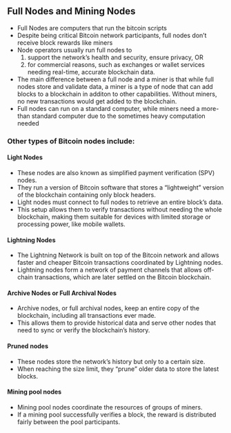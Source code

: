 <!-- @format -->

## Full Nodes and Mining Nodes

- Full Nodes are computers that run the bitcoin scripts
- Despite being critical Bitcoin network participants, full nodes don’t receive block rewards like miners
- Node operators usually run full nodes to
  1. support the network’s health and security, ensure privacy,
     OR
  2. for commercial reasons, such as exchanges or wallet services needing real-time, accurate blockchain data.
- The main difference between a full node and a miner is that while full nodes store and validate data, a miner is a type of node that can add blocks to a blockchain in additon to other capabilities. Without miners, no new transactions would get added to the blockchain.
- Full nodes can run on a standard computer, while miners need a more-than standard computer due to the sometimes heavy computation needed

### Other types of Bitcoin nodes include:

#### Light Nodes

- These nodes are also known as simplified payment verification (SPV) nodes.
- They run a version of Bitcoin software that stores a “lightweight” version of the blockchain containing only block headers.
- Light nodes must connect to full nodes to retrieve an entire block’s data.
- This setup allows them to verify transactions without needing the whole blockchain, making them suitable for devices with limited storage or processing power, like mobile wallets.

#### Lightning Nodes

- The Lightning Network is built on top of the Bitcoin network and allows faster and cheaper Bitcoin transactions coordinated by Lightning nodes.
- Lightning nodes form a network of payment channels that allows off-chain transactions, which are later settled on the Bitcoin blockchain.

#### Archive Nodes or Full Archival Nodes

- Archive nodes, or full archival nodes, keep an entire copy of the blockchain, including all transactions ever made.
- This allows them to provide historical data and serve other nodes that need to sync or verify the blockchain’s history.

#### Pruned nodes

- These nodes store the network’s history but only to a certain size.
- When reaching the size limit, they “prune” older data to store the latest blocks.

#### Mining pool nodes

- Mining pool nodes coordinate the resources of groups of miners.
- If a mining pool successfully verifies a block, the reward is distributed fairly between the pool participants.
